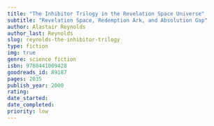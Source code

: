```yaml
---
title: "The Inhibitor Trilogy in the Revelation Space Universe"
subtitle: "Revelation Space, Redemption Ark, and Absolution Gap"
author: Alastair Reynolds
author_last: Reynolds
slug: reynolds-the-inhibitor-trilogy
type: fiction
img: true
genre: science fiction
isbn: 9780441009428
goodreads_id: 89187
pages: 2035
publish_year: 2000
rating: 
date_started:
date_completed:
priority: low
---
```

